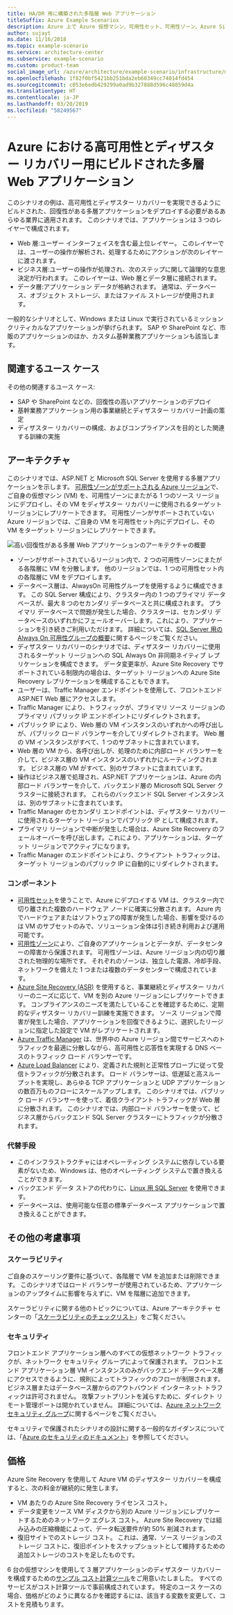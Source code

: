 ```yaml
---
title: HA/DR 用に構築された多階層 Web アプリケーション
titleSuffix: Azure Example Scenarios
description: Azure 上で Azure 仮想マシン、可用性セット、可用性ゾーン、Azure Site Recovery、Azure Traffic Manager を使用して高可用性とディザスター リカバリー用にビルドされた多層 Web アプリケーションを作成します。
author: sujayt
ms.date: 11/16/2018
ms.topic: example-scenario
ms.service: architecture-center
ms.subservice: example-scenario
ms.custom: product-team
social_image_url: /azure/architecture/example-scenario/infrastructure/media/arhitecture-disaster-recovery-multi-tier-app.png
ms.openlocfilehash: 1f82f0bf5421bb251bda2eb60349cc74014fd454
ms.sourcegitcommit: c053e6edb429299a0ad9b327888d596c48859d4a
ms.translationtype: HT
ms.contentlocale: ja-JP
ms.lasthandoff: 03/20/2019
ms.locfileid: "58249567"
---
```

# <a name="multitier-web-application-built-for-high-availability-and-disaster-recovery-on-azure"></a>Azure における高可用性とディザスター リカバリー用にビルドされた多層 Web アプリケーション

このシナリオの例は、高可用性とディザスター リカバリーを実現できるようにビルドされた、回復性がある多層アプリケーションをデプロイする必要があるあらゆる業界に適用されます。 このシナリオでは、アプリケーションは 3 つのレイヤーで構成されます。

- Web 層:ユーザー インターフェイスを含む最上位レイヤー。 このレイヤーでは、ユーザーの操作が解析され、処理するためにアクションが次のレイヤーに渡されます。
- ビジネス層:ユーザーの操作が処理され、次のステップに関して論理的な意思決定が行われます。 このレイヤーは、Web 層とデータ層に接続されます。
- データ層:アプリケーション データが格納されます。 通常は、データベース、オブジェクト ストレージ、またはファイル ストレージが使用されます。

一般的なシナリオとして、Windows または Linux で実行されているミッションクリティカルなアプリケーションが挙げられます。 SAP や SharePoint など、市販のアプリケーションのほか、カスタム基幹業務アプリケーションも該当します。

## <a name="relevant-use-cases"></a>関連するユース ケース

その他の関連するユース ケース:

- SAP や SharePoint などの、回復性の高いアプリケーションのデプロイ
- 基幹業務アプリケーション用の事業継続とディザスター リカバリー計画の策定
- ディザスター リカバリーの構成、およびコンプライアンスを目的とした関連する訓練の実施

## <a name="architecture"></a>アーキテクチャ

このシナリオでは、ASP.NET と Microsoft SQL Server を使用する多層アプリケーションを示します。 [可用性ゾーンがサポートされる Azure リージョン](/azure/availability-zones/az-overview#regions-that-support-availability-zones)で、ご自身の仮想マシン (VM) を、可用性ゾーンにまたがる 1 つのソース リージョンにデプロイし、その VM をディザスター リカバリーに使用されるターゲット リージョンにレプリケートできます。 可用性ゾーンがサポートされていない Azure リージョンでは、ご自身の VM を可用性セット内にデプロイし、その VM をターゲット リージョンにレプリケートできます。

![高い回復性がある多層 Web アプリケーションのアーキテクチャの概要][architecture]

- ゾーンがサポートされているリージョン内で、2 つの可用性ゾーンにまたがる各階層に VM を分散します。 他のリージョンでは、1 つの可用性セット内の各階層に VM をデプロイします。
- データベース層は、AlwaysOn 可用性グループを使用するように構成できます。 この SQL Server 構成により、クラスター内の 1 つのプライマリ データベースが、最大 8 つのセカンダリ データベースと共に構成されます。 プライマリ データベースで問題が発生した場合、クラスターは、セカンダリ データベースのいずれかにフェールオーバーします。これにより、アプリケーションを引き続きご利用いただけます。 詳細については、[SQL Server 用の Always On 可用性グループの概要][docs-sql-always-on]に関するページをご覧ください。
- ディザスター リカバリーのシナリオでは、ディザスター リカバリーに使用されるターゲット リージョンへの SQL Always On 非同期ネイティブ レプリケーションを構成できます。 データ変更率が、Azure Site Recovery でサポートされている制限内の場合は、ターゲット リージョンへの Azure Site Recovery レプリケーションを構成することもできます。
- ユーザーは、Traffic Manager エンドポイントを使用して、フロントエンド ASP.NET Web 層にアクセスします。
- Traffic Manager により、トラフィックが、プライマリ ソース リージョンのプライマリ パブリック IP エンドポイントにリダイレクトされます。
- パブリック IP により、Web 層の VM インスタンスのいずれかへの呼び出しが、パブリック ロード バランサーを介してリダイレクトされます。 Web 層の VM インスタンスがすべて、1 つのサブネットに含まれています。
- Web 層の VM から、各呼び出しが、処理のために内部ロード バランサーを介して、ビジネス層の VM インスタンスのいずれかにルーティングされます。 ビジネス層の VM がすべて、別のサブネットに含まれています。
- 操作はビジネス層で処理され、ASP.NET アプリケーションは、Azure の内部ロード バランサーを介して、バックエンド層の Microsoft SQL Server クラスターに接続されます。 これらのバックエンド SQL Server インスタンスは、別のサブネットに含まれています。
- Traffic Manager のセカンダリ エンドポイントは、ディザスター リカバリーに使用されるターゲット リージョンでパブリック IP として構成されます。
- プライマリ リージョンで中断が発生した場合は、Azure Site Recovery のフェールオーバーを呼び出します。これにより、アプリケーションは、ターゲット リージョンでアクティブになります。
- Traffic Manager のエンドポイントにより、クライアント トラフィックは、ターゲット リージョンのパブリック IP に自動的にリダイレクトされます。

### <a name="components"></a>コンポーネント

- [可用性セット][docs-availability-sets]を使うことで、Azure にデプロイする VM は、クラスター内で切り離された複数のハードウェア ノードに確実に分散されます。 Azure 内でハードウェアまたはソフトウェアの障害が発生した場合、影響を受けるのは VM のサブセットのみで、ソリューション全体は引き続き利用および運用可能です。
- [可用性ゾーン][docs-availability-zones]により、ご自身のアプリケーションとデータが、データセンターの障害から保護されます。 可用性ゾーンは、Azure リージョン内の切り離された物理的な場所です。 それぞれのゾーンは、独立した電源、冷却手段、ネットワークを備えた 1 つまたは複数のデータセンターで構成されています。
- [Azure Site Recovery (ASR)][docs-azure-site-recovery] を使用すると、事業継続とディザスター リカバリーのニーズに応じて、VM を別の Azure リージョンにレプリケートできます。 コンプライアンスのニーズを満たしていることを確認するために、定期的なディザスター リカバリー訓練を実施できます。 ソース リージョンで障害が発生した場合、アプリケーションを回復できるように、選択したリージョンに指定した設定で VM がレプリケートされます。
- [Azure Traffic Manager][docs-traffic-manager] は、世界中の Azure リージョン間でサービスへのトラフィックを最適に分散しながら、高可用性と応答性を実現する DNS ベースのトラフィック ロード バランサーです。
- [Azure Load Balancer][docs-load-balancer] により、定義された規則と正常性プローブに従って受信トラフィックが分散されます。 ロード バランサーは、低遅延と高スループットを実現し、あらゆる TCP アプリケーションと UDP アプリケーションの数百万ものフローにスケールアップします。 このシナリオでは、パブリック ロード バランサーを使って、着信クライアント トラフィックが Web 層に分散されます。 このシナリオでは、内部ロード バランサーを使って、ビジネス層からバックエンド SQL Server クラスターにトラフィックが分散されます。

### <a name="alternatives"></a>代替手段

- このインフラストラクチャにはオペレーティング システムに依存している要素がないため、Windows は、他のオペレーティング システムで置き換えることができます。
- バックエンド データ ストアの代わりに、[Linux 用 SQL Server][docs-sql-server-linux] を使用できます。
- データベースは、使用可能な任意の標準データベース アプリケーションで置き換えることができます。

## <a name="other-considerations"></a>その他の考慮事項

### <a name="scalability"></a>スケーラビリティ

ご自身のスケーリング要件に基づいて、各階層で VM を追加または削除できます。 このシナリオではロード バランサーが使用されているため、アプリケーションのアップタイムに影響を与えずに、VM を階層に追加できます。

スケーラビリティに関する他のトピックについては、Azure アーキテクチャ センターの「[スケーラビリティのチェックリスト][scalability]」をご覧ください。

### <a name="security"></a>セキュリティ

フロントエンド アプリケーション層へのすべての仮想ネットワーク トラフィックが、ネットワーク セキュリティ グループによって保護されます。 フロントエンド アプリケーション層 VM インスタンスのみがバックエンド データベース層にアクセスできるように、規則によってトラフィックのフローが制限されます。 ビジネス層またはデータベース層からのアウトバウンド インターネット トラフィックは許可されません。 攻撃フットプリントを減らすために、ダイレクト リモート管理ポートは開かれていません。 詳細については、[Azure ネットワーク セキュリティ グループ][docs-nsg]に関するページをご覧ください。

セキュリティで保護されたシナリオの設計に関する一般的なガイダンスについては、「[Azure のセキュリティのドキュメント][security]」を参照してください。

## <a name="pricing"></a>価格

Azure Site Recovery を使用して Azure VM のディザスター リカバリーを構成すると、次の料金が継続的に発生します。

- VM あたりの Azure Site Recovery ライセンス コスト。
- データ変更をソース VM ディスクから別の Azure リージョンにレプリケートするためのネットワーク エグレス コスト。 Azure Site Recovery では組み込みの圧縮機能によって、データ転送要件が約 50% 削減されます。
- 復旧サイトでのストレージ コスト。 これは、通常、ソース リージョンのストレージ コストに、復旧ポイントをスナップショットとして維持するための追加ストレージのコストを足したものです。

6 台の仮想マシンを使用して 3 層アプリケーションのディザスター リカバリーを構成するための[サンプル コスト計算ツール][calculator]をご用意いたしました。 すべてのサービスがコスト計算ツールで事前構成されています。 特定のユース ケースの場合、価格がどのように異なるかを確認するには、該当する変数を変更して、コストを見積もります。

<!-- links -->
[architecture]: ./media/arhitecture-disaster-recovery-multi-tier-app.png
[autoscaling]: /azure/architecture/best-practices/auto-scaling
[availability]: ../../checklist/availability.md
[resiliency]: /azure/architecture/resiliency/
[security]: /azure/security/
[scalability]: /azure/architecture/checklist/scalability
[docs-availability-zones]: /azure/availability-zones/az-overview
[docs-load-balancer]: /azure/load-balancer/load-balancer-overview
[docs-nsg]: /azure/virtual-network/security-overview
[docs-vmss]: /azure/virtual-machine-scale-sets/overview
[docs-sql-always-on]: /sql/database-engine/availability-groups/windows/overview-of-always-on-availability-groups-sql-server
[docs-vmss-autoscale]: /azure/virtual-machine-scale-sets/virtual-machine-scale-sets-autoscale-overview
[docs-vnet]: /azure/virtual-network/virtual-networks-overview
[docs-sql-server-linux]: /sql/linux/sql-server-linux-overview?view=sql-server-linux-2017
[docs-traffic-manager]: /azure/traffic-manager/
[docs-azure-site-recovery]: /azure/site-recovery/azure-to-azure-quickstart/
[docs-availability-sets]: /azure/virtual-machines/windows/manage-availability/
[calculator]: https://azure.com/e/6835332265044d6d931d68c917979e6d/
